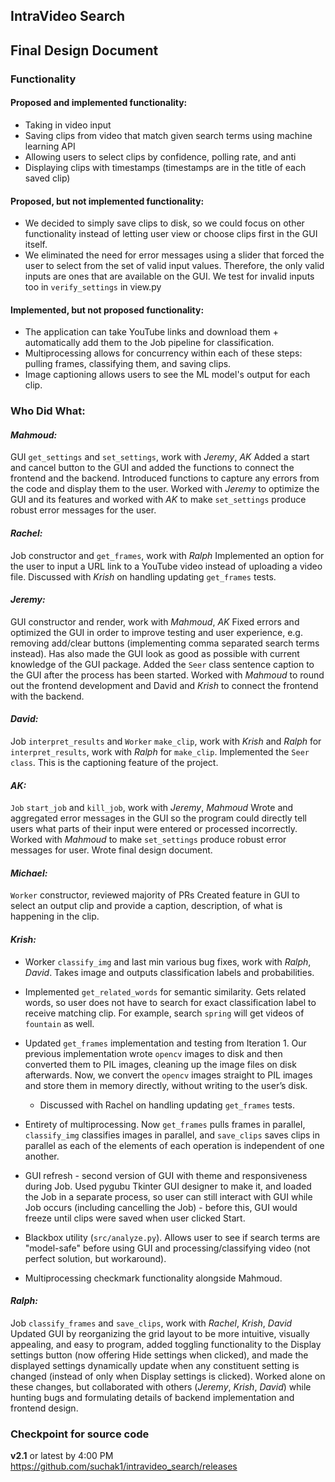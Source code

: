 ## IntraVideo Search
## Final Design Document

### Functionality
#### Proposed and implemented functionality:
- Taking in video input
- Saving clips from video that match given search terms using machine learning API
- Allowing users to select clips by confidence, polling rate, and anti
- Displaying clips with timestamps (timestamps are in the title of each saved clip)

#### Proposed, but not implemented functionality:
- We decided to simply save clips to disk, so we could focus on other functionality instead of letting user view or choose clips first in the GUI itself.
- We eliminated the need for error messages using a slider that forced the user to select from the set of valid input values. Therefore, the only valid inputs are ones that are available on the GUI. We test for invalid inputs too in `verify_settings` in view.py

#### Implemented, but not proposed functionality:
- The application can take YouTube links and download them + automatically add them to the Job pipeline for classification.
- Multiprocessing allows for concurrency within each of these steps: pulling frames, classifying them, and saving clips.
- Image captioning allows users to see the ML model's output for each clip.

### Who Did What:

#### *Mahmoud:*
GUI `get_settings` and `set_settings`, work with *Jeremy*, *AK*
Added a start and cancel button to the GUI and added the functions to connect the frontend and the backend.
Introduced functions to capture any errors from the code and display them to the user.
Worked with *Jeremy* to optimize the GUI and its features and worked with *AK* to make `set_settings` produce robust error messages for the user.



#### *Rachel:*
Job constructor and `get_frames`, work with *Ralph*
Implemented an option for the user to input a URL link to a YouTube video instead of uploading a video file.
Discussed with *Krish* on handling updating `get_frames` tests.

#### *Jeremy:*
GUI constructor and render, work with *Mahmoud*, *AK*
Fixed errors and optimized the GUI in order to improve testing and user experience, e.g. removing add/clear buttons (implementing comma separated search terms instead). Has also made the GUI look as good as possible with current knowledge of the GUI package.
Added the `Seer` class sentence caption to the GUI after the process has been started.
Worked with *Mahmoud* to round out the frontend development and David and *Krish* to connect the frontend with the backend.

#### *David:*
Job `interpret_results` and `Worker` `make_clip`, work with *Krish* and *Ralph* for `interpret_results`, work with *Ralph* for `make_clip`.
Implemented the `Seer class`. This is the captioning feature of the project.

#### *AK:*
`Job` `start_job` and `kill_job`, work with *Jeremy*, *Mahmoud*
Wrote and aggregated error messages in the GUI so the program could directly tell users what parts of their input were entered or processed incorrectly.
Worked with *Mahmoud* to make `set_settings` produce robust error messages for user.
Wrote final design document.

#### *Michael:*
`Worker` constructor, reviewed majority of PRs
Created feature in GUI to select an output clip and provide a caption, description, of what is happening in the clip.

#### *Krish:*
- Worker `classify_img` and last min various bug fixes, work with *Ralph*, *David*.
Takes image and outputs classification labels and probabilities.
- Implemented `get_related_words` for semantic similarity. Gets related words, so user does not have to search for exact classification label to receive matching clip. For example, search `spring` will get videos of `fountain` as well.
- Updated `get_frames` implementation and testing from Iteration 1. Our previous implementation wrote `opencv` images to disk and then converted them to PIL images, cleaning up the image files on disk afterwards. Now, we convert the `opencv` images straight to PIL images and store them in memory directly, without writing to the user’s disk.
    - Discussed with Rachel on handling updating `get_frames` tests.

- Entirety of multiprocessing. Now `get_frames` pulls frames in parallel, `classify_img` classifies images in parallel, and `save_clips` saves clips in parallel as each of the elements of each operation is independent of one another.

- GUI refresh - second version of GUI with theme and responsiveness during Job. Used pygubu Tkinter GUI designer to make it, and loaded the Job in a separate process, so user can still interact with GUI while Job occurs (including cancelling the Job) - before this, GUI would freeze until clips were saved when user clicked Start.

- Blackbox utility (`src/analyze.py`). Allows user to see if search terms are "model-safe" before using GUI and processing/classifying video (not perfect solution, but workaround).
- Multiprocessing checkmark functionality alongside Mahmoud.

#### *Ralph:*
Job `classify_frames` and `save_clips`, work with *Rachel*, *Krish*, *David*
Updated GUI by reorganizing the grid layout to be more intuitive, visually appealing, and easy to program, added toggling functionality to the Display settings button (now offering Hide settings when clicked), and made the displayed settings dynamically update when any constituent setting is changed (instead of only when Display settings is clicked). Worked alone on these changes, but collaborated with others (*Jeremy*, *Krish*, *David*) while hunting bugs and formulating details of backend implementation and frontend design.

### Checkpoint for source code
**v2.1** or latest by 4:00 PM https://github.com/suchak1/intravideo_search/releases
